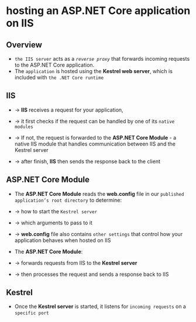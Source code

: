 # hosting an ASP.NET Core application on IIS

## Overview
* `the IIS server` acts as a _`reverse proxy`_ that forwards incoming requests to the ASP.NET Core application. 
* The `application` is hosted using the **Kestrel web server**, which is included with `the .NET Core runtime`

## IIS
* -> **IIS** receives a request for your application,

* -> it first checks if the request can be handled by one of its `native modules` 
* -> If not, the request is forwarded to the **ASP.NET Core Module** - a native IIS module that handles communication between IIS and the Kestrel server

* -> after finish, **IIS** then sends the response back to the client

## ASP.NET Core Module
* The **ASP.NET Core Module** reads the **web.config** file in our `published application’s root directory` to determine:
* -> how to start the `Kestrel server` 
* -> which arguments to pass to it
* -> **web.config** file also contains `other settings` that control how your application behaves when hosted on IIS

* The **ASP.NET Core Module**:
* -> forwards requests from IIS to the **Kestrel server**
* -> then processes the request and sends a response back to IIS

## Kestrel
* Once the **Kestrel server** is started, it listens for `incoming requests` on a `specific port`


